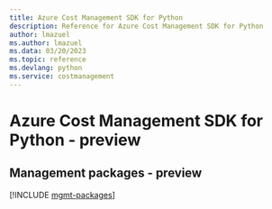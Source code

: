 ```yaml
---
title: Azure Cost Management SDK for Python
description: Reference for Azure Cost Management SDK for Python
author: lmazuel
ms.author: lmazuel
ms.data: 03/20/2023
ms.topic: reference
ms.devlang: python
ms.service: costmanagement
---
```

# Azure Cost Management SDK for Python - preview

## Management packages - preview
[!INCLUDE [mgmt-packages](cost-management-mgmt-index.md)]